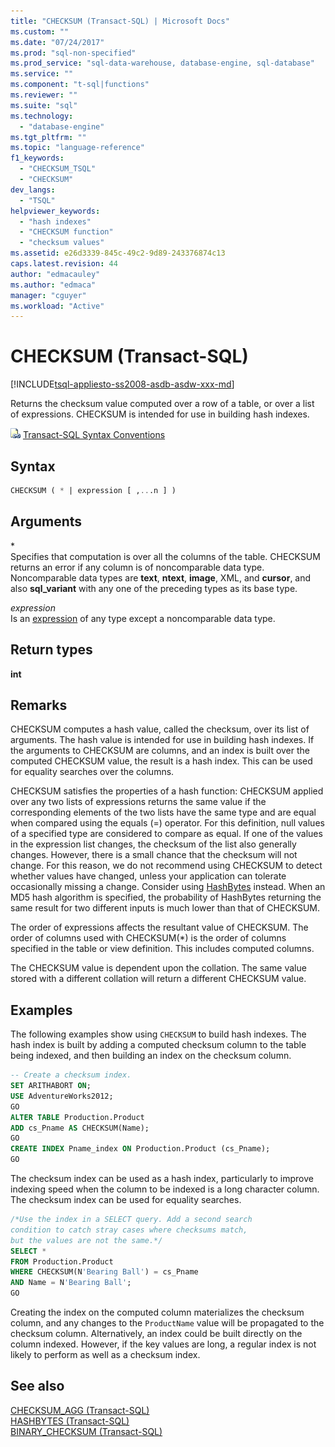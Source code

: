 ```yaml
---
title: "CHECKSUM (Transact-SQL) | Microsoft Docs"
ms.custom: ""
ms.date: "07/24/2017"
ms.prod: "sql-non-specified"
ms.prod_service: "sql-data-warehouse, database-engine, sql-database"
ms.service: ""
ms.component: "t-sql|functions"
ms.reviewer: ""
ms.suite: "sql"
ms.technology: 
  - "database-engine"
ms.tgt_pltfrm: ""
ms.topic: "language-reference"
f1_keywords: 
  - "CHECKSUM_TSQL"
  - "CHECKSUM"
dev_langs: 
  - "TSQL"
helpviewer_keywords: 
  - "hash indexes"
  - "CHECKSUM function"
  - "checksum values"
ms.assetid: e26d3339-845c-49c2-9d89-243376874c13
caps.latest.revision: 44
author: "edmacauley"
ms.author: "edmaca"
manager: "cguyer"
ms.workload: "Active"
---
```

# CHECKSUM (Transact-SQL)
[!INCLUDE[tsql-appliesto-ss2008-asdb-asdw-xxx-md](../../includes/tsql-appliesto-ss2008-asdb-asdw-xxx-md.md)]

Returns the checksum value computed over a row of a table, or over a list of expressions. CHECKSUM is intended for use in building hash indexes.
  
![Topic link icon](../../database-engine/configure-windows/media/topic-link.gif "Topic link icon") [Transact-SQL Syntax Conventions](../../t-sql/language-elements/transact-sql-syntax-conventions-transact-sql.md)
  
## Syntax  
  
```sql
CHECKSUM ( * | expression [ ,...n ] )  
```  
  
## Arguments  
\*  
Specifies that computation is over all the columns of the table. CHECKSUM returns an error if any column is of noncomparable data type. Noncomparable data types are **text**, **ntext**, **image**, XML, and **cursor**, and also **sql_variant** with any one of the preceding types as its base type.
  
*expression*  
Is an [expression](../../t-sql/language-elements/expressions-transact-sql.md) of any type except a noncomparable data type.
  
## Return types
 **int**  
  
## Remarks  
CHECKSUM computes a hash value, called the checksum, over its list of arguments. The hash value is intended for use in building hash indexes. If the arguments to CHECKSUM are columns, and an index is built over the computed CHECKSUM value, the result is a hash index. This can be used for equality searches over the columns.
  
CHECKSUM satisfies the properties of a hash function: CHECKSUM applied over any two lists of expressions returns the same value if the corresponding elements of the two lists have the same type and are equal when compared using the equals (=) operator. For this definition, null values of a specified type are considered to compare as equal. If one of the values in the expression list changes, the checksum of the list also generally changes. However, there is a small chance that the checksum will not change. For this reason, we do not recommend using CHECKSUM to detect whether values have changed, unless your application can tolerate occasionally missing a change. Consider using [HashBytes](../../t-sql/functions/hashbytes-transact-sql.md) instead. When an MD5 hash algorithm is specified, the probability of HashBytes returning the same result for two different inputs is much lower than that of CHECKSUM.
  
The order of expressions affects the resultant value of CHECKSUM. The order of columns used with CHECKSUM(*) is the order of columns specified in the table or view definition. This includes computed columns.
  
The CHECKSUM value is dependent upon the collation. The same value stored with a different collation will return a different CHECKSUM value.
  
## Examples  
The following examples show using `CHECKSUM` to build hash indexes. The hash index is built by adding a computed checksum column to the table being indexed, and then building an index on the checksum column.
  
```sql
-- Create a checksum index.  
SET ARITHABORT ON;  
USE AdventureWorks2012;   
GO  
ALTER TABLE Production.Product  
ADD cs_Pname AS CHECKSUM(Name);  
GO  
CREATE INDEX Pname_index ON Production.Product (cs_Pname);  
GO  
```  
  
The checksum index can be used as a hash index, particularly to improve indexing speed when the column to be indexed is a long character column. The checksum index can be used for equality searches.
  
```sql
/*Use the index in a SELECT query. Add a second search   
condition to catch stray cases where checksums match,   
but the values are not the same.*/  
SELECT *   
FROM Production.Product  
WHERE CHECKSUM(N'Bearing Ball') = cs_Pname  
AND Name = N'Bearing Ball';  
GO  
```  
  
Creating the index on the computed column materializes the checksum column, and any changes to the `ProductName` value will be propagated to the checksum column. Alternatively, an index could be built directly on the column indexed. However, if the key values are long, a regular index is not likely to perform as well as a checksum index.
  
## See also
[CHECKSUM_AGG &#40;Transact-SQL&#41;](../../t-sql/functions/checksum-agg-transact-sql.md)  
[HASHBYTES &#40;Transact-SQL&#41;](../../t-sql/functions/hashbytes-transact-sql.md)  
[BINARY_CHECKSUM  &#40;Transact-SQL&#41;](../../t-sql/functions/binary-checksum-transact-sql.md)
  
  
